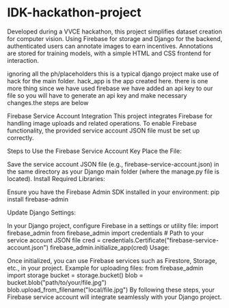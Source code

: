 # IDK-hackathon-project
 Developed during a VVCE hackathon, this project simplifies dataset creation for computer vision. Using Firebase for storage and Django for the backend, authenticated users can annotate images to earn incentives. Annotations are stored for training models, with a simple HTML and CSS frontend for interaction.


ignoring all the ph/placeholders this is a typical django project make use of hack for the main folder. hack_app is the app created here.
there is one more thing since we have used firebase we have added an api key to our file so you will have to generate an api key and make necessary changes.the steps are below

Firebase Service Account Integration
This project integrates Firebase for handling image uploads and related operations. To enable Firebase functionality, the provided service account JSON file must be set up correctly.

Steps to Use the Firebase Service Account Key
Place the File:

Save the service account JSON file (e.g., firebase-service-account.json) in the same directory as your Django main folder (where the manage.py file is located).
Install Required Libraries:

Ensure you have the Firebase Admin SDK installed in your environment:
      pip install firebase-admin

Update Django Settings:

In your Django project, configure Firebase in a settings or utility file:
      import firebase_admin
      from firebase_admin import credentials
      # Path to your service account JSON file
      cred = credentials.Certificate("firebase-service-account.json")
      firebase_admin.initialize_app(cred)
Usage:

Once initialized, you can use Firebase services such as Firestore, Storage, etc., in your project.
Example for uploading files:
      from firebase_admin import storage
      bucket = storage.bucket()
      blob = bucket.blob("path/to/your/file.jpg")
      blob.upload_from_filename("local/file.jpg")
By following these steps, your Firebase service account will integrate seamlessly with your Django project.
